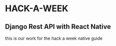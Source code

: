 # HACK-A-WEEK
## Django Rest API with React Native
this is our work for the hack a week native guide 
